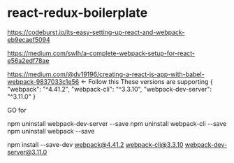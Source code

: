# react-redux-boilerplate
https://codeburst.io/its-easy-setting-up-react-and-webpack-eb9ecaef5094

https://medium.com/swlh/a-complete-webpack-setup-for-react-e56a2edf78ae

https://medium.com/@dv19196/creating-a-react-js-app-with-babel-webpack-9837033c1e56 <- Follow this
These versions are supporting
{
    "webpack": "^4.41.2",
    "webpack-cli": "^3.3.10",
    "webpack-dev-server": "^3.11.0"
}

GO for

npm uninstall webpack-dev-server --save
npm uninstall webpack-cli --save
npm uninstall webpack --save

npm install --save-dev webpack@4.41.2 webpack-cli@3.3.10 webpack-dev-server@3.11.0
